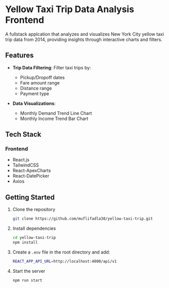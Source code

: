 # Yellow Taxi Trip Data Analysis Frontend

A fullstack applcation that analyzes and visualizes New York City yellow taxi trip data from 2014, providing insights through interactive charts and filters.

## Features

- **Trip Data Filtering**: Filter taxi trips by:
  - Pickup/Dropoff dates
  - Fare amount range
  - Distance range
  - Payment type

- **Data Visualizations**:
  - Monthly Demand Trend Line Chart
  - Monthly Income Trend Bar Chart

## Tech Stack

### Frontend
- React.js
- TailwindCSS
- React-ApexCharts
- React-DatePicker
- Axios

## Getting Started

1. Clone the repository
    ```bash
    git clone https://github.com/muflifadla38/yellow-taxi-trip.git

2. Install dependencies
    ```bash
    cd yellow-taxi-trip
    npm install

3. Create a `.env` file in the root directory and add:
    ```bash
    REACT_APP_API_URL=http://localhost:4000/api/v1

4. Start the server
    ```bash
    npm run start

